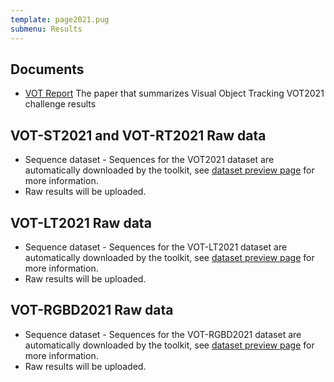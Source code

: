 ```yaml
---
template: page2021.pug
submenu: Results
---
```


## Documents

-   [VOT Report](http://prints.vicos.si/publications/400) The paper that summarizes Visual Object Tracking VOT2021 challenge results

## VOT-ST2021 and VOT-RT2021 Raw data

-   Sequence dataset - Sequences for the VOT2021 dataset are automatically downloaded by the toolkit, see [dataset preview page](/vot2021/dataset.html) for more information.
-   Raw results will be uploaded.

## VOT-LT2021 Raw data

-   Sequence dataset - Sequences for the VOT-LT2021 dataset are automatically downloaded by the toolkit, see [dataset preview page](/vot2021/dataset.html) for more information.
-   Raw results will be uploaded.

## VOT-RGBD2021 Raw data

-   Sequence dataset - Sequences for the VOT-RGBD2021 dataset are automatically downloaded by the toolkit, see [dataset preview page](/vot2021/dataset.html) for more information.
-   Raw results will be uploaded.

